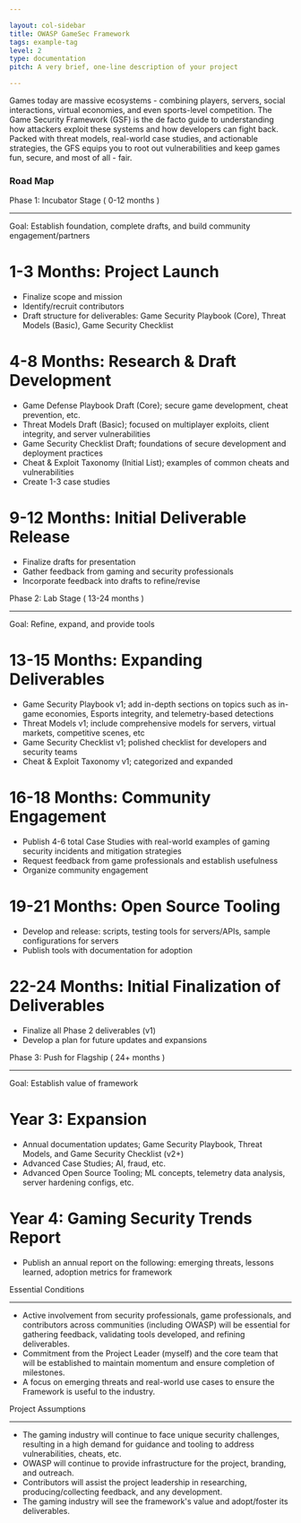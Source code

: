 ```yaml
---

layout: col-sidebar
title: OWASP GameSec Framework
tags: example-tag
level: 2
type: documentation
pitch: A very brief, one-line description of your project

---
```


Games today are massive ecosystems - combining players, servers, social interactions, virtual economies, and even sports-level competition. The Game Security Framework (GSF) is the de facto guide to understanding how attackers exploit these systems and how developers can fight back. Packed with threat models, real-world case studies, and actionable strategies, the GFS equips you to root out vulnerabilities and keep games fun, secure, and most of all - fair.

### Road Map
Phase 1: Incubator Stage ( 0-12 months )
__________________________
Goal: Establish foundation, complete drafts, and build community engagement/partners

# 1-3 Months: Project Launch

* Finalize scope and mission
* Identify/recruit contributors
* Draft structure for deliverables: Game Security Playbook (Core), Threat Models (Basic), Game Security Checklist

# 4-8 Months: Research & Draft Development

* Game Defense Playbook Draft (Core); secure game development, cheat prevention, etc.
* Threat Models Draft (Basic); focused on multiplayer exploits, client integrity, and server vulnerabilities
* Game Security Checklist Draft; foundations of secure development and deployment practices
* Cheat & Exploit Taxonomy (Initial List); examples of common cheats and vulnerabilities
* Create 1-3 case studies

# 9-12 Months: Initial Deliverable Release

* Finalize drafts for presentation
* Gather feedback from gaming and security professionals
* Incorporate feedback into drafts to refine/revise

Phase 2: Lab Stage ( 13-24 months )
__________________________
Goal: Refine, expand, and provide tools

# 13-15 Months: Expanding Deliverables

* Game Security Playbook v1; add in-depth sections on topics such as in-game economies, Esports integrity, and telemetry-based detections
* Threat Models v1; include comprehensive models for servers, virtual markets, competitive scenes, etc
* Game Security Checklist v1; polished checklist for developers and security teams
* Cheat & Exploit Taxonomy v1; categorized and expanded

# 16-18 Months: Community Engagement

* Publish 4-6 total Case Studies with real-world examples of gaming security incidents and mitigation strategies
* Request feedback from game professionals and establish usefulness
* Organize community engagement

# 19-21 Months: Open Source Tooling

* Develop and release: scripts, testing tools for servers/APIs, sample configurations for servers
* Publish tools with documentation for adoption

# 22-24 Months: Initial Finalization of Deliverables

* Finalize all Phase 2 deliverables (v1)
* Develop a plan for future updates and expansions

Phase 3: Push for Flagship ( 24+ months )

__________________________
Goal: Establish value of framework

# Year 3: Expansion

* Annual documentation updates; Game Security Playbook, Threat Models, and Game Security Checklist (v2+)
* Advanced Case Studies; AI, fraud, etc.
* Advanced Open Source Tooling; ML concepts, telemetry data analysis, server hardening configs, etc.

# Year 4: Gaming Security Trends Report

* Publish an annual report on the following: emerging threats, lessons learned, adoption metrics for framework

Essential Conditions

__________________________

* Active involvement from security professionals, game professionals, and contributors across communities (including OWASP) will be essential for gathering feedback, validating tools developed, and refining deliverables.
* Commitment from the Project Leader (myself) and the core team that will be established to maintain momentum and ensure completion of milestones.
* A focus on emerging threats and real-world use cases to ensure the Framework is useful to the industry.

Project Assumptions

__________________________

* The gaming industry will continue to face unique security challenges, resulting in a high demand for guidance and tooling to address vulnerabilities, cheats, etc.
* OWASP will continue to provide infrastructure for the project, branding, and outreach.
* Contributors will assist the project leadership in researching, producing/collecting feedback, and any development.
* The gaming industry will see the framework's value and adopt/foster its deliverables.
